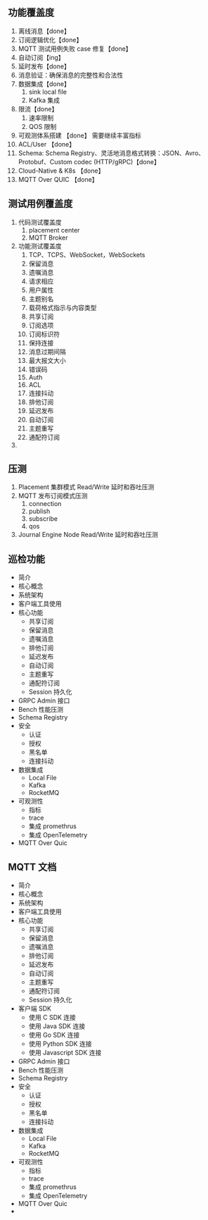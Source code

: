 ## 功能覆盖度
1. 离线消息【done】
2. 订阅逻辑优化【done】
3. MQTT 测试用例失败 case 修复【done】
4. 自动订阅【ing】
5. 延时发布【done】 
6. 消息验证：确保消息的完整性和合法性
7. 数据集成【done】
   1. sink local file
   2. Kafka 集成
8. 限流【done】
   1. 速率限制
   2. QOS 限制
9. 可观测体系搭建 【done】 需要继续丰富指标
10. ACL/User 【done】
11. Schema: Schema Registry、灵活地消息格式转换：JSON、Avro、Protobuf、Custom codec (HTTP/gRPC)【done】
12. Cloud-Native & K8s 【done】
13. MQTT Over QUIC 【done】

## 测试用例覆盖度
1. 代码测试覆盖度
   1. placement center
   2. MQTT Broker
2. 功能测试覆盖度
   1. TCP、TCPS、WebSocket，WebSockets
   2. 保留消息
   3. 遗嘱消息
   4. 请求相应
   5. 用户属性
   6. 主题别名
   7. 载荷格式指示与内容类型
   8. 共享订阅
   9. 订阅选项
   10. 订阅标识符
   11. 保持连接
   12. 消息过期间隔
   13. 最大报文大小
   14. 错误码
   15. Auth
   16. ACL
   17. 连接抖动
   18. 排他订阅
   19. 延迟发布
   20. 自动订阅
   21. 主题重写
   22. 通配符订阅
3.

## 压测
1. Placement 集群模式 Read/Write 延时和吞吐压测
2. MQTT 发布订阅模式压测
   1. connection
   2. publish
   3. subscribe
   4. qos
3. Journal Engine Node Read/Write 延时和吞吐压测

## 巡检功能
- 简介
- 核心概念
- 系统架构
- 客户端工具使用
- 核心功能
  - 共享订阅
  - 保留消息
  - 遗嘱消息
  - 排他订阅
  - 延迟发布
  - 自动订阅
  - 主题重写
  - 通配符订阅
  - Session 持久化
- GRPC Admin 接口
- Bench 性能压测
- Schema Registry
- 安全
  - 认证
  - 授权
  - 黑名单
  - 连接抖动
- 数据集成
  - Local File
  - Kafka
  - RocketMQ
-  可观测性
   -  指标
   -  trace
   -  集成 promethrus
   -  集成 OpenTelemetry
-  MQTT Over Quic


## MQTT 文档
- 简介
- 核心概念
- 系统架构
- 客户端工具使用
- 核心功能
  - 共享订阅
  - 保留消息
  - 遗嘱消息
  - 排他订阅
  - 延迟发布
  - 自动订阅
  - 主题重写
  - 通配符订阅
  - Session 持久化
- 客户端 SDK
  - 使用 C SDK 连接
  - 使用 Java SDK 连接
  - 使用 Go SDK 连接
  - 使用 Python SDK 连接
  - 使用 Javascript SDK 连接
- GRPC Admin 接口
- Bench 性能压测
- Schema Registry
- 安全
  - 认证
  - 授权
  - 黑名单
  - 连接抖动
- 数据集成
  - Local File
  - Kafka
  - RocketMQ
-  可观测性
   -  指标
   -  trace
   -  集成 promethrus
   -  集成 OpenTelemetry
-  MQTT Over Quic
-
